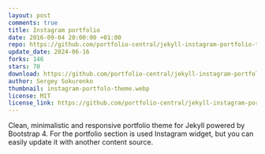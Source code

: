 ```yaml
---
layout: post
comments: true
title: Instagram portfolio
date: 2016-09-04 20:00:00 +01:00
repo: https://github.com/portfolio-central/jekyll-instagram-portfolio-theme
update_date: 2024-06-16
forks: 146
stars: 70
download: https://github.com/portfolio-central/jekyll-instagram-portfolio-theme/archive/gh-pages.zip
author: Sergey Sokurenko
thumbnail: instagram-portfolo-theme.webp
license: MIT
license_link: https://github.com/portfolio-central/jekyll-instagram-portfolio-theme/blob/gh-pages/LICENSE.md
---
```


Clean, minimalistic and responsive portfolio theme for Jekyll powered by Bootstrap 4. For the portfolio section is used Instagram widget, but you can easily update it with another content source.
